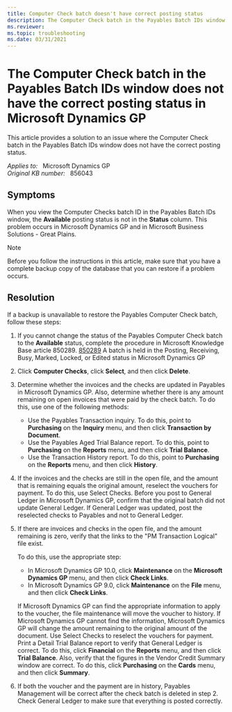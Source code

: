 ```yaml
---
title: Computer Check batch doesn't have correct posting status
description: The Computer Check batch in the Payables Batch IDs window does not have the correct posting status in Microsoft Dynamics GP. This article provides a solution to this issue.
ms.reviewer:
ms.topic: troubleshooting
ms.date: 03/31/2021
---
```

# The Computer Check batch in the Payables Batch IDs window does not have the correct posting status in Microsoft Dynamics GP

This article provides a solution to an issue where the Computer Check batch in the Payables Batch IDs window does not have the correct posting status.

_Applies to:_ &nbsp; Microsoft Dynamics GP  
_Original KB number:_ &nbsp; 856043

## Symptoms

When you view the Computer Checks batch ID in the Payables Batch IDs window, the **Available** posting status is not in the **Status** column. This problem occurs in Microsoft Dynamics GP and in Microsoft Business Solutions - Great Plains.

> [!NOTE]
> Before you follow the instructions in this article, make sure that you have a complete backup copy of the database that you can restore if a problem occurs.

## Resolution

If a backup is unavailable to restore the Payables Computer Check batch, follow these steps:

1. If you cannot change the status of the Payables Computer Check batch to the **Available** status, complete the procedure in Microsoft Knowledge Base article 850289. [850289](https://vkbexternal.partners.extranet.microsoft.com/VKbWebService/ViewContent.aspx?PortalId=1&scid=kb;en-US;850289) A batch is held in the Posting, Receiving, Busy, Marked, Locked, or Edited status in Microsoft Dynamics GP

2. Click **Computer Checks**, click **Select**, and then click **Delete**.

3. Determine whether the invoices and the checks are updated in Payables in Microsoft Dynamics GP. Also, determine whether there is any amount remaining on open invoices that were paid by the check batch. To do this, use one of the following methods:

    - Use the Payables Transaction inquiry. To do this, point to **Purchasing** on the **Inquiry** menu, and then click **Transaction by Document**.
    - Use the Payables Aged Trial Balance report. To do this, point to **Purchasing** on the **Reports** menu, and then click **Trial Balance**.
    - Use the Transaction History report. To do this, point to **Purchasing** on the **Reports** menu, and then click **History**.

4. If the invoices and the checks are still in the open file, and the amount that is remaining equals the original amount, reselect the vouchers for payment. To do this, use Select Checks. Before you post to General Ledger in Microsoft Dynamics GP, confirm that the original batch did not update General Ledger. If General Ledger was updated, post the reselected checks to Payables and not to General Ledger.

5. If there are invoices and checks in the open file, and the amount remaining is zero, verify that the links to the "PM Transaction Logical" file exist.

    To do this, use the appropriate step:

    - In Microsoft Dynamics GP 10.0, click **Maintenance** on the **Microsoft Dynamics GP** menu, and then click **Check Links**.
    - In Microsoft Dynamics GP 9.0, click **Maintenance** on the **File** menu, and then click **Check Links**.

    If Microsoft Dynamics GP can find the appropriate information to apply to the voucher, the file maintenance will move the voucher to history. If Microsoft Dynamics GP cannot find the information, Microsoft Dynamics GP will change the amount remaining to the original amount of the document. Use Select Checks to reselect the vouchers for payment. Print a Detail Trial Balance report to verify that General Ledger is correct. To do this, click **Financial** on the **Reports** menu, and then click **Trial Balance**. Also, verify that the figures in the Vendor Credit Summary window are correct. To do this, click **Purchasing** on the **Cards** menu, and then click **Summary**.

6. If both the voucher and the payment are in history, Payables Management will be correct after the check batch is deleted in step 2. Check General Ledger to make sure that everything is posted correctly.
